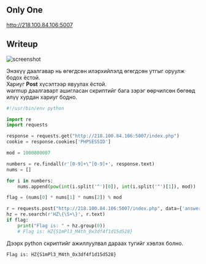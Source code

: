 ## Only One

http://218.100.84.106:5007

## Writeup

![screenshot](https://github.com/enkhee-Osiris/hz-2018-round-1/blob/master/ppc/Only%20One/ppc-only-one.jpeg)

Энэхүү даалгавар нь өгөгдсөн илэрхийлэлд өгөгдсөн утгыг оруулж бодох ёстой.  
Хариуг **Post** хүсэлтээр явуулах ёстой.  
warmup даалгаварт ашигласан скриптийг бага зэрэг өөрчилсөн бөгөөд илүү хурдан хариуг бодно.

```python
#!/usr/bin/env python

import re
import requests

response = requests.get("http://218.100.84.106:5007/index.php")
cookie = response.cookies['PHPSESSID']

mod = 1000000007

numbers = re.findall(r'[0-9]+\^[0-9]+', response.text)
nums = []

for i in numbers:
    nums.append(pow(int(i.split('^')[0]), int(i.split('^')[1]), mod))

flag = (nums[0] * nums[1] * nums[2]) % mod

r = requests.post("http://218.100.84.106:5007/index.php", data={'answer':int(flag),'sum': int(flag)}, cookies={'PHPSESSID': cookie})
hz = re.search(r'HZ\{\S+\}', r.text)
if flag:
	print("Flag is: " + hz.group(0))
	# Flag is: HZ{S1mPl3_M4th_0x3df4f1d15d528}
```

Дээрх python скриптийг ажиллуулвал дараах тугийг хэвлэх болно.

`Flag is: HZ{S1mPl3_M4th_0x3df4f1d15d528}`

